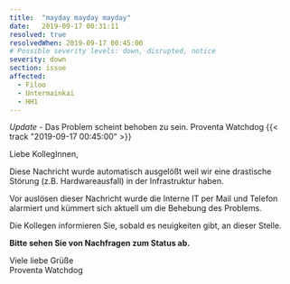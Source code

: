 ```yaml
---
title:  "mayday mayday mayday"
date:   2019-09-17 00:31:11
resolved: true
resolvedWhen: 2019-09-17 00:45:00
# Possible severity levels: down, disrupted, notice
severity: down
section: issue
affected:
  - Filoo
  - Untermainkai
  - HH1
---
```

*Update* - Das Problem scheint behoben zu sein. Proventa Watchdog {{< track "2019-09-17 00:45:00" >}}

Liebe KollegInnen,

Diese Nachricht wurde automatisch ausgelößt weil wir eine drastische Störung (z.B. Hardwareausfall) in der Infrastruktur haben.

Vor auslösen dieser Nachricht wurde die Interne IT per Mail und Telefon alarmiert und kümmert sich aktuell um die Behebung des Problems.

Die Kollegen informieren Sie, sobald es neuigkeiten gibt, an dieser Stelle.

**Bitte sehen Sie von Nachfragen zum Status ab.**

Viele liebe Grüße  
Proventa Watchdog
